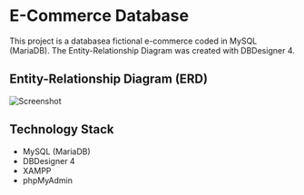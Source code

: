 # E-Commerce Database

This project is a databasea fictional e-commerce coded in MySQL (MariaDB). The Entity-Relationship Diagram was created with DBDesigner 4.

## Entity-Relationship Diagram (ERD)

![Screenshot](E-commerce_Database_Entity-Relationship_Diagram_Image)


## Technology Stack

+ MySQL (MariaDB)
+ DBDesigner 4
+ XAMPP
+ phpMyAdmin


